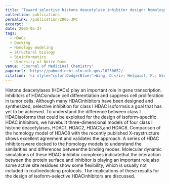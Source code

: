```yaml
---
title: "Toward selective histone deacetylase inhibitor design: homology modeling, docking studies, and molecular dynamics simulations of human class I histone deacetylases."
collection: publications
permalink: /publication/2005-JMC
excerpt: ''
date: 2005-05-27
tags:
  - HDACs
  - Docking
  - Homology modeling
  - Structural biology
  - Bioinformatics
  - Uiversity of Notre Dame
venue: 'Journal of Medicinal Chemistry'
paperurl: 'https://pubmed.ncbi.nlm.nih.gov/16250652/'  
citation: '<i style="color:DodgerBlue;">Wang, D.</i>; Helquist, P.; Wiech, N.L.; and Wiest, O. Toward Selective Histone Deacetylase Inhibitor Design: Homology Modeling,Docking Studies, and Molecular Dynamics Simulations of Human Class IHistone Deacetylases. <i>J Med Chem</i> 48, 6936-6947 (2005)' 
---  
```

Histone deacetylases (HDACs) play an important role in gene transcription. Inhibitors of HDACsinduce cell differentiation and suppress cell proliferation in tumor cells. Although many HDACinhibitors have been designed and synthesized, selective inhibition for class I HDAC isoformsis a goal that has yet to be achieved. To understand the difference between class I HDACisoforms that could be exploited for the design of isoform-specific HDAC inhibitors, we havebuilt three-dimensional models of four class I histone deacetylases, HDAC1, HDAC2, HDAC3,and HDAC8. Comparison of the homology model of HDAC8 with the recently published X-raystructure shows excellent agreement and validates the approach. A series of HDAC inhibitorswere docked to the homology models to understand the similarities and differences betweenthe binding modes. Molecular dynamic simulations of these HDAC-inhibitor complexes indicatethat the interaction between the protein surface and inhibitor is playing an important role;also some active site residues show some flexibility, which is usually not included in routinedocking protocols. The implications of these results for the design of isoform-selective HDACinhibitors are discussed.
